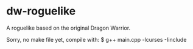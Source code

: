 # dw-roguelike
A roguelike based on the original Dragon Warrior.

Sorry, no make file yet, compile with:
$ g++ main.cpp -lcurses -Iinclude
